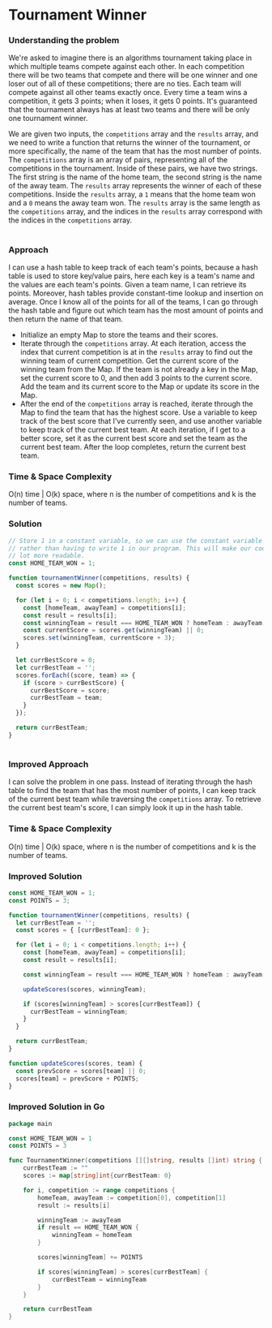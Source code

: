 # Tournament Winner

### Understanding the problem

We're asked to imagine there is an algorithms tournament taking place in which multiple teams compete against each other. In each competition there will be two teams that compete and there will be one winner and one loser out of all of these competitions; there are no ties. Each team will compete against all other teams exactly once. Every time a team wins a competition, it gets 3 points; when it loses, it gets 0 points. It's guaranteed that the tournament always has at least two teams and there will be only one tournament winner.

We are given two inputs, the `competitions` array and the `results` array, and we need to write a function that returns the winner of the tournament, or more specifically, the name of the team that has the most number of points. The `competitions` array is an array of pairs, representing all of the competitions in the tournament. Inside of these pairs, we have two strings. The first string is the name of the home team, the second string is the name of the away team. The `results` array represents the winner of each of these competitions. Inside the `results` array, a `1` means that the home team won and a `0` means the away team won. The `results` array is the same length as the `competitions` array, and the indices in the `results` array correspond with the indices in the `competitions` array.

#

### Approach

I can use a hash table to keep track of each team's points, because a hash table is used to store key/value pairs, here each key is a team's name and the values are each team's points. Given a team name, I can retrieve its points. Moreover, hash tables provide constant-time lookup and insertion on average. Once I know all of the points for all of the teams, I can go through the hash table and figure out which team has the most amount of points and then return the name of that team.

- Initialize an empty Map to store the teams and their scores.
- Iterate through the `competitions` array. At each iteration, access the index that current competition is at in the `results` array to find out the winning team of current competition. Get the current score of the winning team from the Map. If the team is not already a key in the Map, set the current score to 0, and then add 3 points to the current score. Add the team and its current score to the Map or update its score in the Map.
- After the end of the `competitions` array is reached, iterate through the Map to find the team that has the highest score. Use a variable to keep track of the best score that I've currently seen, and use another variable to keep track of the current best team. At each iteration, if I get to a better score, set it as the current best score and set the team as the current best team. After the loop completes, return the current best team.

### Time & Space Complexity

O(n) time | O(k) space, where n is the number of competitions and k is the number of teams.

### Solution

```js
// Store 1 in a constant variable, so we can use the constant variable later
// rather than having to write 1 in our program. This will make our code a
// lot more readable.
const HOME_TEAM_WON = 1;

function tournamentWinner(competitions, results) {
  const scores = new Map();

  for (let i = 0; i < competitions.length; i++) {
    const [homeTeam, awayTeam] = competitions[i];
    const result = results[i];
    const winningTeam = result === HOME_TEAM_WON ? homeTeam : awayTeam;
    const currentScore = scores.get(winningTeam) || 0;
    scores.set(winningTeam, currentScore + 3);
  }

  let currBestScore = 0;
  let currBestTeam = '';
  scores.forEach((score, team) => {
    if (score > currBestScore) {
      currBestScore = score;
      currBestTeam = team;
    }
  });

  return currBestTeam;
}
```

#

### Improved Approach

I can solve the problem in one pass. Instead of iterating through the hash table to find the team that has the most number of points, I can keep track of the current best team while traversing the `competitions` array. To retrieve the current best team's score, I can simply look it up in the hash table.

### Time & Space Complexity

O(n) time | O(k) space, where n is the number of competitions and k is the number of teams.

### Improved Solution

```js
const HOME_TEAM_WON = 1;
const POINTS = 3;

function tournamentWinner(competitions, results) {
  let currBestTeam = '';
  const scores = { [currBestTeam]: 0 };

  for (let i = 0; i < competitions.length; i++) {
    const [homeTeam, awayTeam] = competitions[i];
    const result = results[i];

    const winningTeam = result === HOME_TEAM_WON ? homeTeam : awayTeam;

    updateScores(scores, winningTeam);

    if (scores[winningTeam] > scores[currBestTeam]) {
      currBestTeam = winningTeam;
    }
  }

  return currBestTeam;
}

function updateScores(scores, team) {
  const prevScore = scores[team] || 0;
  scores[team] = prevScore + POINTS;
}
```

### Improved Solution in Go

```go
package main

const HOME_TEAM_WON = 1
const POINTS = 3

func TournamentWinner(competitions [][]string, results []int) string {
	currBestTeam := ""
	scores := map[string]int{currBestTeam: 0}

	for i, competition := range competitions {
		homeTeam, awayTeam := competition[0], competition[1]
		result := results[i]

		winningTeam := awayTeam
		if result == HOME_TEAM_WON {
			winningTeam = homeTeam
		}

		scores[winningTeam] += POINTS

		if scores[winningTeam] > scores[currBestTeam] {
			currBestTeam = winningTeam
		}
	}

	return currBestTeam
}
```
